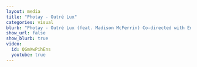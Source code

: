 ```yaml
---
layout: media
title: "Photay - Outré Lux"
categories: visual
blurb: "Photay - Outré Lux (feat. Madison McFerrin) Co-directed with Enayet Kabir as Studio Fluora"
show_url: false
show_blurb: true
video:
  id: QGmXwPihEns
  youtube: true
---
```

